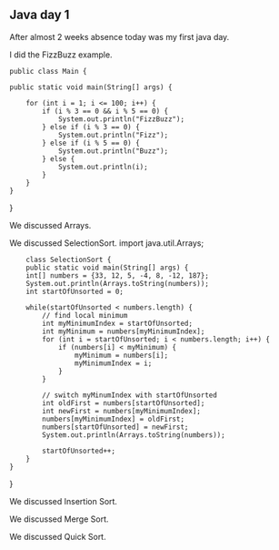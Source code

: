 ## Java day 1
After almost 2 weeks absence today was my first java day.

I did the FizzBuzz example.

    public class Main {

    public static void main(String[] args) {
        
        for (int i = 1; i <= 100; i++) {
            if (i % 3 == 0 && i % 5 == 0) {
                System.out.println("FizzBuzz");
            } else if (i % 3 == 0) {
                System.out.println("Fizz");
            } else if (i % 5 == 0) {
                System.out.println("Buzz");
            } else {
                System.out.println(i);
            }
        }
    }
}

We discussed Arrays.

We discussed SelectionSort.
        import java.util.Arrays;

        class SelectionSort {
        public static void main(String[] args) {
        int[] numbers = {33, 12, 5, -4, 8, -12, 187};
        System.out.println(Arrays.toString(numbers));
        int startOfUnsorted = 0;

        while(startOfUnsorted < numbers.length) {
            // find local minimum
            int myMinimumIndex = startOfUnsorted;
            int myMinimum = numbers[myMinimumIndex];
            for (int i = startOfUnsorted; i < numbers.length; i++) {
                if (numbers[i] < myMinimum) {
                    myMinimum = numbers[i];
                    myMinimumIndex = i;
                }
            }

            // switch myMinumIndex with startOfUnsorted
            int oldFirst = numbers[startOfUnsorted];
            int newFirst = numbers[myMinimumIndex];
            numbers[myMinimumIndex] = oldFirst;
            numbers[startOfUnsorted] = newFirst;
            System.out.println(Arrays.toString(numbers));

            startOfUnsorted++;
        }
    }
}

We discussed Insertion Sort.

We discussed Merge Sort.

We discussed Quick Sort.